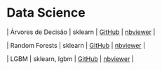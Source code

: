 # Data Science

| Árvores de Decisão | sklearn | [GitHub](/notebooks/01_arvore_decisao.ipynb) | [nbviewer](https://nbviewer.jupyter.org/github/jhklarcher/data-science/blob/master/notebooks/01_arvore_decisao.ipynb) |

| Random Forests | sklearn | [GitHub](/notebooks/02_random_forest.ipynb) | [nbviewer](https://nbviewer.jupyter.org/github/jhklarcher/data-science/blob/master/notebooks/02_random_forest.ipynb) |

| LGBM | sklearn, lgbm | [GitHub](/notebooks/03_LGBM.ipynb) | [nbviewer](https://nbviewer.jupyter.org/github/jhklarcher/data-science/blob/master/notebooks/03_LGBM.ipynb) |



